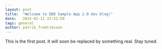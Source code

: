 ```yaml
---
layout: post
title:  "Welcome to DDD Sample App 2.0 dev blog!"
date:   2015-02-11 22:51:59
tags: general
author: patrik_fredriksson
---
```

This is the first post. It will soon be replaced by something real. Stay tuned.

